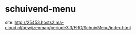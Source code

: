 # schuivend-menu
site: http://25453.hosts2.ma-cloud.nl/bewijzenmap/periode3.3/FRO/SchuivMenu/index.html
